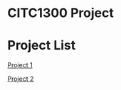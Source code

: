 # CITC1300 Project

<h1>Project List</h1>

<a href="project1/index.html" target="_blank">Project 1</a>

<a href="project2/lecture2/index.html" target="_blank">Project 2</a>
